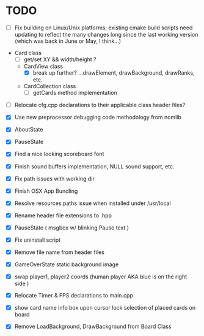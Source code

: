 # TODO #

- [ ] Fix building on Linux/Unix platforms; existing cmake build scripts need updating to reflect the many changes long since the last working version (which was back in June or May, I think...)

- Card class
    - [ ] get/set XY && width/height ?

  - CardView class
    - [x] break up further? ...drawElement, drawBackground, drawRanks, etc.

  - CardCollection class
    - [ ] getCards method implementation

- [ ] Relocate cfg.cpp declarations to their applicable class header files?

- [x] Use new preprocessor debugging code methodology from nomlib
- [x] AboutState
- [x] PauseState
- [x] Find a nice looking scoreboard font
- [x] Finish sound buffers implementation, NULL sound support, etc.
- [x] Fix path issues with working dir
- [x] Finish OSX App Bundling
- [x] Resolve resources paths issue when installed under /usr/local
- [x] Rename header file extensions to .hpp
- [x] PauseState ( msgbox w/ blinking Pause text )
- [x] Fix uninstall script
- [x] Remove file name from header files
- [x] GameOverState static background image
- [x] swap player1, player2 coords (human player AKA blue is on the right side )
- [x] Relocate Timer & FPS declarations to main.cpp
- [x] show card name info box upon cursor lock selection of placed cards on board
- [x] Remove LoadBackground, DrawBackground from Board Class
